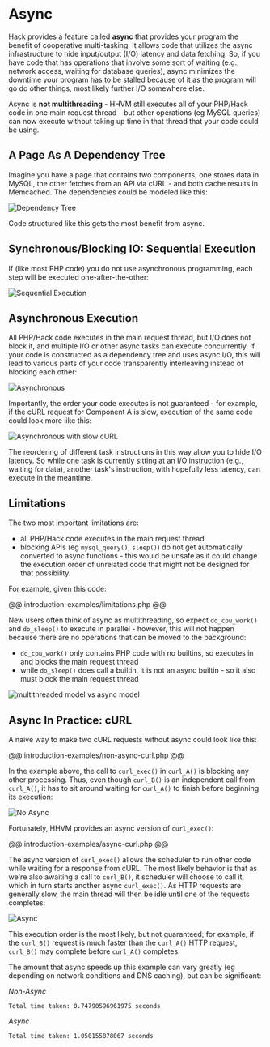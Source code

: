 # Async

Hack provides a feature called **async** that provides your program the benefit of cooperative multi-tasking. It allows code that utilizes the async infrastructure to hide input/output (I/O) latency and data fetching. So, if you have code that has operations that involve some sort of waiting (e.g., network access, waiting for database queries), async minimizes the downtime your program has to be stalled because of it as the program will go do other things, most likely further I/O somewhere else.

Async is **not multithreading** - HHVM still executes all of your PHP/Hack code in one main request thread - but other operations (eg MySQL queries) can now execute without taking up time in that thread that your code could be using.

## A Page As A Dependency Tree

Imagine you have a page that contains two components; one stores data in MySQL, the other fetches from an API via cURL - and both cache results in Memcached. The dependencies could be modeled like this:

![Dependency Tree](/images/async/async-dependency.png)

Code structured like this gets the most benefit from async.

## Synchronous/Blocking IO: Sequential Execution

If (like most PHP code) you do not use asynchronous programming, each step will be executed one-after-the-other:

![Sequential Execution](/images/async/async-sequential.png)

## Asynchronous Execution

All PHP/Hack code executes in the main request thread, but I/O does not block it, and multiple I/O or other async tasks can execute concurrently. If your code is constructed as a dependency tree and uses async I/O, this will lead to various parts of your code transparently interleaving instead of blocking each other:

![Asynchronous](/images/async/async-always-busy.png)

Importantly, the order your code executes is not guaranteed - for example, if the cURL request for Component A is slow, execution of the same code could look more like this:

![Asynchronous with slow cURL](/images/async/async-slow-curl.png)

The reordering of different task instructions in this way allow you to hide I/O [latency](https://en.wikipedia.org/wiki/Latency_\(engineering\)). So while one task is currently sitting at an I/O instruction (e.g., waiting for data), another task's instruction, with hopefully less latency, can execute in the meantime.

## Limitations

The two most important limitations are:

 - all PHP/Hack code executes in the main request thread
 - blocking APIs (eg `mysql_query()`, `sleep()`) do not get automatically
   converted to async functions  - this would be unsafe as it could change the
   execution order of unrelated code that might not be designed for that
   possibility.

For example, given this code:

@@ introduction-examples/limitations.php @@

New users often think of async as multithreading, so expect `do_cpu_work()` and `do_sleep()` to execute in parallel - however, this will not happen because there are no operations that can be moved to the background:

 - `do_cpu_work()` only contains PHP code with no builtins, so executes
   in and blocks the main request thread
 - while `do_sleep()` does call a builtin, it is not an async builtin - so it
   also must block the main request thread

![multithreaded model vs async model](/images/async/limitations.png)

## Async In Practice: cURL

A naive way to make two cURL requests without async could look like this:

@@ introduction-examples/non-async-curl.php @@

In the example above, the call to `curl_exec()` in `curl_A()` is blocking any other processing. Thus, even though `curl_B()` is an independent call from `curl_A()`, it has to sit around waiting for `curl_A()` to finish before beginning its execution:

![No Async](/images/async/curl-synchronous.png)

Fortunately, HHVM provides an async version of `curl_exec()`:

@@ introduction-examples/async-curl.php @@

The async version of `curl_exec()` allows the scheduler to run other code while waiting for a response from cURL. The most likely behavior is that as we're also awaiting a call to `curl_B()`, it scheduler will choose to call it, which in turn starts another async `curl_exec()`. As HTTP requests are generally slow, the main thread will then be idle until one of the requests completes:

![Async](/images/async/curl-async.png)

This execution order is the most likely, but not guaranteed; for example, if the `curl_B()` request is much faster than the `curl_A()` HTTP request, `curl_B()` may complete before `curl_A()` completes.

The amount that async speeds up this example can vary greatly (eg depending on network conditions and DNS caching), but can be significant:

*Non-Async*
```
Total time taken: 0.74790596961975 seconds
```

*Async*
```
Total time taken: 1.050155878067 seconds
```

